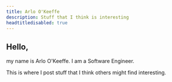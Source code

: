 ```yaml
---
title: Arlo O'Keeffe
description: Stuff that I think is interesting
headtitledisabled: true
---
```

## Hello,

my name is Arlo O'Keeffe. I am a Software Engineer.

This is where I post stuff that I think others might find interesting.
